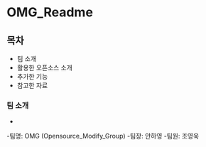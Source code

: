 # OMG_Readme

## 목차
  - 팀 소개
  - 활용한 오픈소스 소개
  - 추가한 기능
  - 참고한 자료

### 팀 소개
+
-팀명: OMG (Opensource_Modify_Group)
-팀장: 안하영
-팀원: 조영욱
